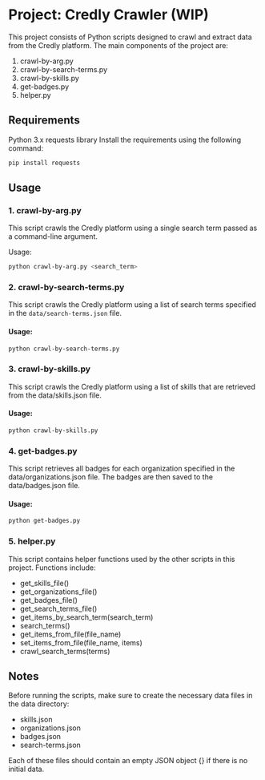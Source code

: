# Project: Credly Crawler (WIP)

This project consists of Python scripts designed to crawl and extract data from the Credly platform. The main components
of the project are:

1. crawl-by-arg.py
2. crawl-by-search-terms.py
3. crawl-by-skills.py
4. get-badges.py
5. helper.py

## Requirements

Python 3.x
requests library
Install the requirements using the following command:

```bash
pip install requests 
```

## Usage

### 1. crawl-by-arg.py

This script crawls the Credly platform using a single search term passed as a command-line argument.

Usage:

```bash
python crawl-by-arg.py <search_term>
```

### 2. crawl-by-search-terms.py

This script crawls the Credly platform using a list of search terms specified in the `data/search-terms.json` file.

#### Usage:

```bash
python crawl-by-search-terms.py
```

### 3. crawl-by-skills.py

This script crawls the Credly platform using a list of skills that are retrieved from the data/skills.json file.

#### Usage:

```bash
python crawl-by-skills.py
```

### 4. get-badges.py

This script retrieves all badges for each organization specified in the data/organizations.json file. The badges are
then saved to the data/badges.json file.

#### Usage:

```bash
python get-badges.py
```

### 5. helper.py

This script contains helper functions used by the other scripts in this project. Functions include:

- get_skills_file()
- get_organizations_file()
- get_badges_file()
- get_search_terms_file()
- get_items_by_search_term(search_term)
- search_terms()
- get_items_from_file(file_name)
- set_items_from_file(file_name, items)
- crawl_search_terms(terms)

## Notes

Before running the scripts, make sure to create the necessary data files in the data directory:

- skills.json
- organizations.json
- badges.json
- search-terms.json

Each of these files should contain an empty JSON object {} if there is no initial data.